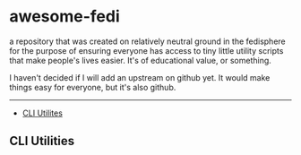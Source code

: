 # awesome-fedi

a repository that was created on relatively neutral ground in the fedisphere
for the purpose of ensuring everyone has access to tiny little utility scripts
that make people's lives easier. It's of educational value, or something.

I haven't decided if I will add an upstream on github yet. It would make things
easy for everyone, but it's also github.

---

* [CLI Utilites](#cli-utilities)

## CLI Utilities
